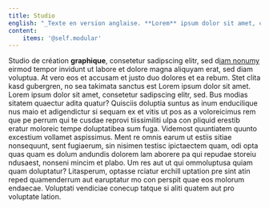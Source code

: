 ```yaml
---
title: Studio
english: "_Texte en version anglaise. **Lorem** ipsum dolor sit amet, consetetur sadipscing elitr, sed diam nonumy eirmod tempor invidunt ut labore et dolore magna aliquyam erat, sed diam voluptua. \r\nAt vero eos et accusam et justo duo dolores et ea rebum. Stet clita kasd gubergren, no sea takimata sanctus est Lorem ipsum dolor sit amet. Lorem ipsum dolor sit amet, consetetur sadipscing elitr, sed. Quisciis doluptia suntus as inum enducilique nus maio et adigendictur si sequam ex et vitis ut pos as a voloreicimus rem que pe perrum qui te cusdae reprovi tiissimiliti ulpa con pliquid erestib eratur moloreic tempe doluptatibea sum fuga.\r\nCuptas si dolupta se nia sit poribus, eatem sandipsapid ma volor as vendae officiet aceate acerfer itatiis mos sequia comnimil mostem rae. Nequi rentios aeseque eos de reperferro tet accupta dollupi cipsunt.\r\nDi aut utatur aliquae dolore eossi offic totatio dolorpore sa conesse es volorae officit am et reritat.\r\nAccatiae mo imus quiam eiur?_"
content:
    items: '@self.modular'
---
```


Studio de création **graphique**, consetetur sadipscing elitr, sed d[iam nonumy](http://perdu.com) eirmod tempor invidunt ut labore et dolore magna aliquyam erat, sed diam voluptua. At vero eos et accusam et justo duo dolores et ea rebum. Stet clita kasd gubergren, no sea takimata sanctus est Lorem ipsum dolor sit amet. Lorem ipsum dolor sit amet, consetetur sadipscing elitr, sed.
Bus modias sitatem quaectur adita quatur? Quisciis doluptia suntus as inum enducilique nus maio et adigendictur si sequam ex et vitis ut pos as a voloreicimus rem que pe perrum qui te cusdae reprovi tiissimiliti ulpa con pliquid erestib eratur moloreic tempe doluptatibea sum fuga. Videmost quuntiatem quunto excestium vollamet aspissimus.
Ment re omnis earum ut estiis sitiae nonsequunt, sent fugiaerum, sin nisimen testisc ipictaectem quam, odi opta quas quam es dolum andundis dolorem lam aborere pa qui repudae storeiu ndusaest, nonseni mincim et plabo. Um res aut ut qui ommoluptusa quiam quam doluptatur?
Litasperum, optasse rciatur erchill uptation pre sint atin reped quamenderrum aut earuptatur mo con perspit quae eos molorum endaecae. Voluptati vendiciae conecup tatque si aliti quatem aut pro voluptate lation.